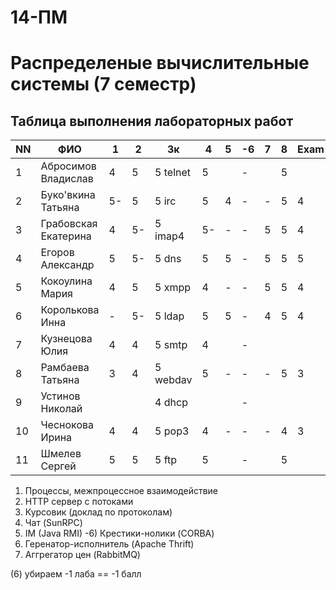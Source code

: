 # 14-ПМ
# Распределеные вычислительные системы (7 семестр)
## Таблица выполнения лабораторных работ

| NN  | ФИО                  | 1   | 2   | 3к        | 4   | 5   | -6  | 7   | 8   | Exam |
| --- | -------------------- | --- | --- | --------- | --- | --- | --- | --- | --- | ---- |
| 1   | Абросимов Владислав  | 4   | 5   | 5 telnet  | 5   |     | -   |     | 5   |      |
| 2   | Буко'вкина Татьяна   | 5-  | 5   | 5 irc     | 5   | 4   | -   | -   | 5   | 4    |
| 3   | Грабовская Екатерина | 4   | 5-  | 5 imap4   | 5-  | -   | -   | 5   | 5   | 4    |
| 4   | Егоров Александр     | 5   | 5-  | 5 dns     | 5   | 5   | -   | 5   | 5   | 5    |
| 5   | Кокоулина Мария      | 4   | 5   | 5 xmpp    | 4   | -   | -   | 5   | 5   | 4    |
| 6   | Королькова Инна      | -   | 5-  | 5 ldap    | 5   | 5   | -   | 4   | 5   | 4    |
| 7   | Кузнецова Юлия       | 4   | 4   | 5 smtp    | 4   |     | -   |     |     |      |
| 8   | Рамбаева Татьяна     | 3   | 4   | 5 webdav  | 5   | -   | -   | -   | 5   | 3    |
| 9   | Устинов Николай      |     |     | 4 dhcp    |     |     | -   |     |     |      |
| 10  | Чеснокова Ирина      | 4   | 4   | 5 pop3    | 4   | -   | -   | -   | 4   | 3    |
| 11  | Шмелев Сергей        | 5   | 5   | 5 ftp     | 5   |     | -   |     | 5   |      |

1) Процессы, межпроцессное взаимодействие
2) HTTP сервер с потоками
3) Курсовик (доклад по протоколам)
4) Чат (SunRPC)
5) IM (Java RMI)
-6) Крестики-нолики (CORBA)
7) Геренатор-исполнитель (Apache Thrift)
8) Аггрегатор цен (RabbitMQ)

(6) убираем
-1 лаба == -1 балл
